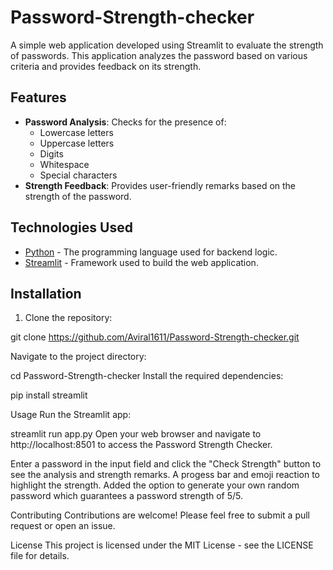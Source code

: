 # Password-Strength-checker


A simple web application developed using Streamlit to evaluate the strength of passwords. This application analyzes the password based on various criteria and provides feedback on its strength.

## Features

- **Password Analysis**: Checks for the presence of:
  - Lowercase letters
  - Uppercase letters
  - Digits
  - Whitespace
  - Special characters
- **Strength Feedback**: Provides user-friendly remarks based on the strength of the password.

## Technologies Used

- [Python](https://www.python.org/) - The programming language used for backend logic.
- [Streamlit](https://streamlit.io/) - Framework used to build the web application.

## Installation

1. Clone the repository:

git clone https://github.com/Aviral1611/Password-Strength-checker.git

Navigate to the project directory:


cd Password-Strength-checker
Install the required dependencies:



pip install streamlit

Usage
Run the Streamlit app:


streamlit run app.py
Open your web browser and navigate to http://localhost:8501 to access the Password Strength Checker.

Enter a password in the input field and click the "Check Strength" button to see the analysis and strength remarks.
A progess bar and emoji reaction to highlight the strength.
Added the option to generate your own random password which guarantees a password strength of 5/5.


Contributing
Contributions are welcome! Please feel free to submit a pull request or open an issue.

License
This project is licensed under the MIT License - see the LICENSE file for details.
